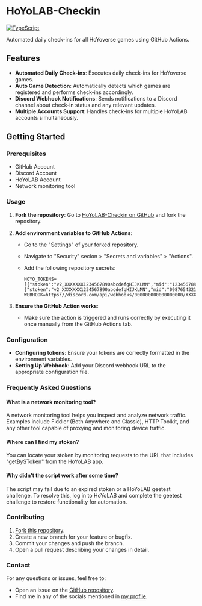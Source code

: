 # HoYoLAB-Checkin
[![TypeScript](https://img.shields.io/static/v1?style=for-the-badge&label=TypeScript&message=v5.5.3&color=3178C6&logo=typescript)](https://www.typescriptlang.org/)

Automated daily check-ins for all HoYoverse games using GitHub Actions.

## Features

- **Automated Daily Check-ins**: Executes daily check-ins for HoYoverse games.
- **Auto Game Detection**: Automatically detects which games are registered and performs check-ins accordingly.
- **Discord Webhook Notifications**: Sends notifications to a Discord channel about check-in status and any relevant updates.
- **Multiple Accounts Support**: Handles check-ins for multiple HoYoLAB accounts simultaneously.


## Getting Started

### Prerequisites

- GitHub Account
- Discord Account
- HoYoLAB Account
- Network monitoring tool

### Usage

1. **Fork the repository**: Go to [HoYoLAB-Checkin on GitHub](https://github.com/yourusername/HoYoLAB-Checkin) and fork the repository.

2. **Add environment variables to GitHub Actions**:

   - Go to the "Settings" of your forked repository.
   - Navigate to "Security" secion > "Secrets and variables" > "Actions".
   - Add the following repository secrets:

     ```env
     HOYO_TOKENS=[{"stoken":"v2_XXXXXXX1234567890abcdefgHIJKLMN","mid":"1234567890_abc"},{"stoken":"v2_XXXXXXX1234567890abcdefgHIJKLMN","mid":"0987654321_def"}]
     WEBHOOK=https://discord.com/api/webhooks/000000000000000000/XXXXXXXXXXXXXXXXXXXXXXXXXXXXXXXXXXXXXXXXXXXXXXXXXXXXXXXXXXXXXXXX
     ```

3. **Ensure the GitHub Action works**:

   - Make sure the action is triggered and runs correctly by executing it once manually from the GitHub Actions tab.

### Configuration

- **Configuring tokens**: Ensure your tokens are correctly formatted in the environment variables.
- **Setting Up Webhook**: Add your Discord webhook URL to the appropriate configuration file.


### Frequently Asked Questions

#### What is a network monitoring tool?

A network monitoring tool helps you inspect and analyze network traffic. Examples include Fiddler (Both Anywhere and Classic), HTTP Toolkit, and any other tool capable of proxying and monitoring device traffic.

#### Where can I find my stoken?

You can locate your stoken by monitoring requests to the URL that includes "getBySToken" from the HoYoLAB app.

#### Why didn't the script work after some time?

The script may fail due to an expired stoken or a HoYoLAB geetest challenge. To resolve this, log in to HoYoLAB and complete the geetest challenge to restore functionality for automation.


### Contributing

1. [Fork this repository](https://github.com/thereallo1026/HoYoLAB-Checkin).
2. Create a new branch for your feature or bugfix.
3. Commit your changes and push the branch.
4. Open a pull request describing your changes in detail.

### Contact

For any questions or issues, feel free to:
- Open an issue on the [GitHub repository](https://github.com/thereallo1026/HoYoLAB-Checkin/issues).
- Find me in any of the socials mentioned in [my profile](https://thereallo.dev).
